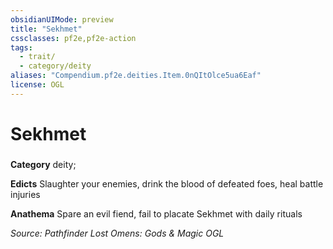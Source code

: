 ```yaml
---
obsidianUIMode: preview
title: "Sekhmet"
cssclasses: pf2e,pf2e-action
tags:
  - trait/
  - category/deity
aliases: "Compendium.pf2e.deities.Item.0nQItOlce5ua6Eaf"
license: OGL
---
```

# Sekhmet

### 

**Category** deity; 




**Edicts** Slaughter your enemies, drink the blood of defeated foes, heal battle injuries

**Anathema** Spare an evil fiend, fail to placate Sekhmet with daily rituals

*Source: Pathfinder Lost Omens: Gods & Magic*
*OGL*